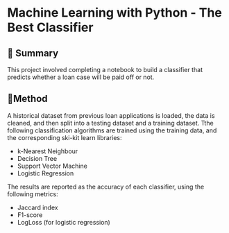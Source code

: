 # Machine Learning with Python - The Best Classifier

## 📄 Summary
This project involved completing a notebook to build a classifier that predicts whether a loan case will be paid off or not. 

## 📝Method
A historical dataset from previous loan applications is loaded, the data is cleaned, and then split into a testing dataset and a training dataset. 
Tthe following classification algorithms are trained using the training data, and the corresponding ski-kit learn libraries:

- k-Nearest Neighbour
- Decision Tree
- Support Vector Machine
- Logistic Regression

The results are reported as the accuracy of each classifier, using the following metrics:
- Jaccard index 
- F1-score
- LogLoss (for logistic regression)


